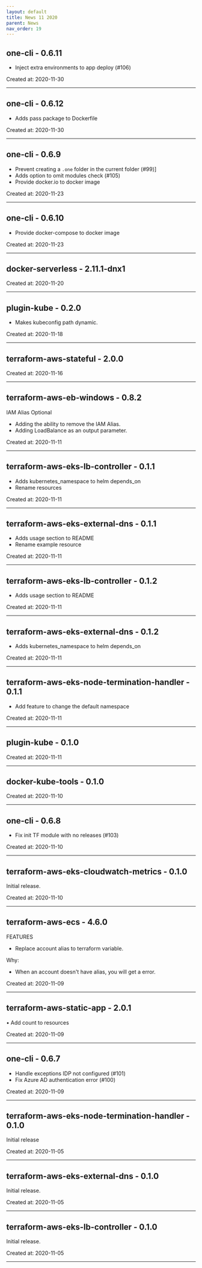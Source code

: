 ```yaml
---
layout: default
title: News 11 2020
parent: News
nav_order: 19
---
```




## one-cli - 0.6.11
- Inject extra environments to app deploy (#106)

Created at: 2020-11-30

---


## one-cli - 0.6.12
- Adds pass package to Dockerfile

Created at: 2020-11-30

---


## one-cli - 0.6.9
- Prevent creating a `.one` folder in the current folder (#99)]
- Adds option to omit modules check (#105)
- Provide docker.io to docker image


Created at: 2020-11-23

---


## one-cli - 0.6.10
- Provide docker-compose to docker image

Created at: 2020-11-23

---


## docker-serverless - 2.11.1-dnx1


Created at: 2020-11-20

---


## plugin-kube - 0.2.0
- Makes kubeconfig path dynamic.

Created at: 2020-11-18

---


## terraform-aws-stateful - 2.0.0


Created at: 2020-11-16

---


## terraform-aws-eb-windows - 0.8.2
IAM Alias Optional

- Adding the ability to remove the IAM Alias.
- Adding LoadBalance as an output parameter.

Created at: 2020-11-11

---


## terraform-aws-eks-lb-controller - 0.1.1
- Adds kubernetes_namespace to helm depends_on
- Rename resources

Created at: 2020-11-11

---


## terraform-aws-eks-external-dns - 0.1.1
- Adds usage section to README
- Rename example resource

Created at: 2020-11-11

---


## terraform-aws-eks-lb-controller - 0.1.2
- Adds usage section to README

Created at: 2020-11-11

---


## terraform-aws-eks-external-dns - 0.1.2
- Adds kubernetes_namespace to helm depends_on

Created at: 2020-11-11

---


## terraform-aws-eks-node-termination-handler - 0.1.1
- Add feature to change the default namespace

Created at: 2020-11-11

---


## plugin-kube - 0.1.0


Created at: 2020-11-11

---


## docker-kube-tools - 0.1.0


Created at: 2020-11-10

---


## one-cli - 0.6.8
- Fix init TF module with no releases (#103)

Created at: 2020-11-10

---


## terraform-aws-eks-cloudwatch-metrics - 0.1.0
Initial release.

Created at: 2020-11-10

---


## terraform-aws-ecs - 4.6.0
FEATURES

- Replace account alias to terraform variable.

Why:
- When an account doesn't have alias, you will get a error.

Created at: 2020-11-09

---


## terraform-aws-static-app - 2.0.1
• Add count to resources

Created at: 2020-11-09

---


## one-cli - 0.6.7
- Handle exceptions IDP not configured (#101)
- Fix Azure AD authentication error (#100)

Created at: 2020-11-09

---


## terraform-aws-eks-node-termination-handler - 0.1.0
Initial release

Created at: 2020-11-05

---


## terraform-aws-eks-external-dns - 0.1.0
Initial release.

Created at: 2020-11-05

---


## terraform-aws-eks-lb-controller - 0.1.0
Initial release.

Created at: 2020-11-05

---

